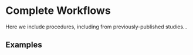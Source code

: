 # Complete Workflows
Here we include procedures, including from previously-published studies...

## Examples
